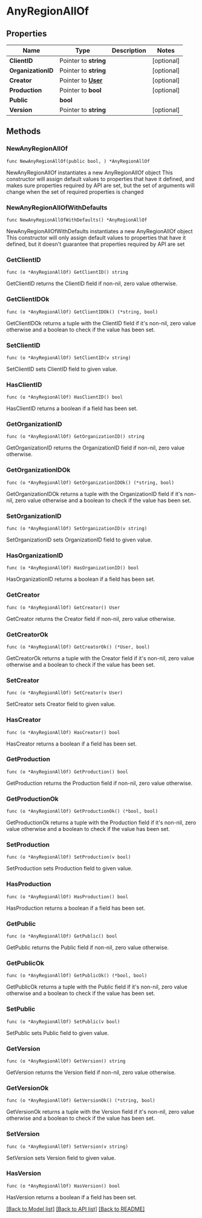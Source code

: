 # AnyRegionAllOf

## Properties

Name | Type | Description | Notes
------------ | ------------- | ------------- | -------------
**ClientID** | Pointer to **string** |  | [optional] 
**OrganizationID** | Pointer to **string** |  | [optional] 
**Creator** | Pointer to [**User**](User.md) |  | [optional] 
**Production** | Pointer to **bool** |  | [optional] 
**Public** | **bool** |  | 
**Version** | Pointer to **string** |  | [optional] 

## Methods

### NewAnyRegionAllOf

`func NewAnyRegionAllOf(public bool, ) *AnyRegionAllOf`

NewAnyRegionAllOf instantiates a new AnyRegionAllOf object
This constructor will assign default values to properties that have it defined,
and makes sure properties required by API are set, but the set of arguments
will change when the set of required properties is changed

### NewAnyRegionAllOfWithDefaults

`func NewAnyRegionAllOfWithDefaults() *AnyRegionAllOf`

NewAnyRegionAllOfWithDefaults instantiates a new AnyRegionAllOf object
This constructor will only assign default values to properties that have it defined,
but it doesn't guarantee that properties required by API are set

### GetClientID

`func (o *AnyRegionAllOf) GetClientID() string`

GetClientID returns the ClientID field if non-nil, zero value otherwise.

### GetClientIDOk

`func (o *AnyRegionAllOf) GetClientIDOk() (*string, bool)`

GetClientIDOk returns a tuple with the ClientID field if it's non-nil, zero value otherwise
and a boolean to check if the value has been set.

### SetClientID

`func (o *AnyRegionAllOf) SetClientID(v string)`

SetClientID sets ClientID field to given value.

### HasClientID

`func (o *AnyRegionAllOf) HasClientID() bool`

HasClientID returns a boolean if a field has been set.

### GetOrganizationID

`func (o *AnyRegionAllOf) GetOrganizationID() string`

GetOrganizationID returns the OrganizationID field if non-nil, zero value otherwise.

### GetOrganizationIDOk

`func (o *AnyRegionAllOf) GetOrganizationIDOk() (*string, bool)`

GetOrganizationIDOk returns a tuple with the OrganizationID field if it's non-nil, zero value otherwise
and a boolean to check if the value has been set.

### SetOrganizationID

`func (o *AnyRegionAllOf) SetOrganizationID(v string)`

SetOrganizationID sets OrganizationID field to given value.

### HasOrganizationID

`func (o *AnyRegionAllOf) HasOrganizationID() bool`

HasOrganizationID returns a boolean if a field has been set.

### GetCreator

`func (o *AnyRegionAllOf) GetCreator() User`

GetCreator returns the Creator field if non-nil, zero value otherwise.

### GetCreatorOk

`func (o *AnyRegionAllOf) GetCreatorOk() (*User, bool)`

GetCreatorOk returns a tuple with the Creator field if it's non-nil, zero value otherwise
and a boolean to check if the value has been set.

### SetCreator

`func (o *AnyRegionAllOf) SetCreator(v User)`

SetCreator sets Creator field to given value.

### HasCreator

`func (o *AnyRegionAllOf) HasCreator() bool`

HasCreator returns a boolean if a field has been set.

### GetProduction

`func (o *AnyRegionAllOf) GetProduction() bool`

GetProduction returns the Production field if non-nil, zero value otherwise.

### GetProductionOk

`func (o *AnyRegionAllOf) GetProductionOk() (*bool, bool)`

GetProductionOk returns a tuple with the Production field if it's non-nil, zero value otherwise
and a boolean to check if the value has been set.

### SetProduction

`func (o *AnyRegionAllOf) SetProduction(v bool)`

SetProduction sets Production field to given value.

### HasProduction

`func (o *AnyRegionAllOf) HasProduction() bool`

HasProduction returns a boolean if a field has been set.

### GetPublic

`func (o *AnyRegionAllOf) GetPublic() bool`

GetPublic returns the Public field if non-nil, zero value otherwise.

### GetPublicOk

`func (o *AnyRegionAllOf) GetPublicOk() (*bool, bool)`

GetPublicOk returns a tuple with the Public field if it's non-nil, zero value otherwise
and a boolean to check if the value has been set.

### SetPublic

`func (o *AnyRegionAllOf) SetPublic(v bool)`

SetPublic sets Public field to given value.


### GetVersion

`func (o *AnyRegionAllOf) GetVersion() string`

GetVersion returns the Version field if non-nil, zero value otherwise.

### GetVersionOk

`func (o *AnyRegionAllOf) GetVersionOk() (*string, bool)`

GetVersionOk returns a tuple with the Version field if it's non-nil, zero value otherwise
and a boolean to check if the value has been set.

### SetVersion

`func (o *AnyRegionAllOf) SetVersion(v string)`

SetVersion sets Version field to given value.

### HasVersion

`func (o *AnyRegionAllOf) HasVersion() bool`

HasVersion returns a boolean if a field has been set.


[[Back to Model list]](../README.md#documentation-for-models) [[Back to API list]](../README.md#documentation-for-api-endpoints) [[Back to README]](../README.md)


